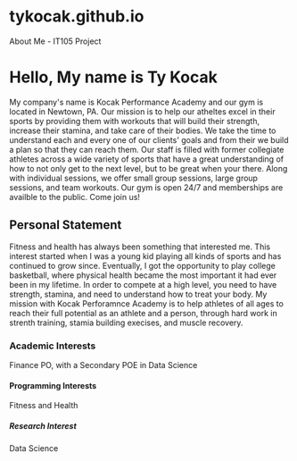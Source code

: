 # tykocak.github.io
About Me - IT105 Project
<html>
<h1> Hello, My name is Ty Kocak</h1>
<body>My company's name is Kocak Performance Academy and </body>
  <body> our gym is located in Newtown, PA. Our mission is to help our atheltes excel in their sports by providing them with workouts that will build their strength, increase their stamina, and take care of their bodies. We take the time to understand each and every one of our clients' goals and from their we build a plan so that they can reach them. Our staff is filled with former collegiate athletes across a wide variety of sports that have a great understanding of how to not only get to the next level, but to be great when your there. Along with individual sessions, we offer small group sessions, large group sessions, and team workouts. Our gym is open 24/7 and memberships are availble to the public. Come join us!  </body>
  <h2>Personal Statement</h2>
  Fitness and health has always been something that interested me. This interest started when I was a young kid playing all kinds of sports and has continued to grow since. Eventually, I got the opportunity to play college basketball, where physical health became the most important it had ever been in my lifetime. In order to compete at a high level, you need to have strength, stamina, and need to understand how to treat your body. My mission with Kocak Perforamnce Academy is to help athletes of all ages to reach their full potential as an athlete and a person, through hard work in strenth training, stamia building execises, and muscle recovery. 
  <h3>Academic Interests</h3>
  Finance PO, with a Secondary POE in Data Science
  <h4>Programming Interests</h4>
  Fitness and Health
  <h5>Research Interest</h5>
  Data Science
</html>
